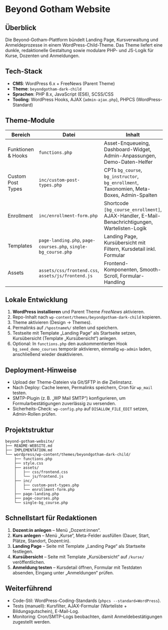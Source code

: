 # Beyond Gotham Website

## Überblick

Die Beyond-Gotham-Plattform bündelt Landing Page, Kursverwaltung und Anmeldeprozesse in einem WordPress-Child-Theme. Das Theme liefert eine dunkle, redaktionelle Gestaltung sowie modulare PHP- und JS-Logik für Kurse, Dozenten und Anmeldungen.

## Tech-Stack

- **CMS**: WordPress 6.x + FreeNews (Parent Theme)
- **Theme**: `beyondgotham-dark-child`
- **Sprachen**: PHP 8.x, JavaScript (ES6), SCSS/CSS
- **Tooling**: WordPress Hooks, AJAX (`admin-ajax.php`), PHPCS (WordPress-Standard)

## Theme-Module

| Bereich | Datei | Inhalt |
| --- | --- | --- |
| Funktionen & Hooks | `functions.php` | Asset-Enqueueing, Dashboard-Widget, Admin-Anpassungen, Demo-Daten-Helfer |
| Custom Post Types | `inc/custom-post-types.php` | CPTs `bg_course`, `bg_instructor`, `bg_enrollment`, Taxonomien, Meta-Boxes, Admin-Spalten |
| Enrollment | `inc/enrollment-form.php` | Shortcode `[bg_course_enrollment]`, AJAX-Handler, E-Mail-Benachrichtigungen, Wartelisten-Logik |
| Templates | `page-landing.php`, `page-courses.php`, `single-bg_course.php` | Landing Page, Kursübersicht mit Filtern, Kursdetail inkl. Formular |
| Assets | `assets/css/frontend.css`, `assets/js/frontend.js` | Frontend-Komponenten, Smooth-Scroll, Formular-Handling |

## Lokale Entwicklung

1. **WordPress installieren** und Parent Theme *FreeNews* aktivieren.
2. Repo-Inhalt nach `wp-content/themes/beyondgotham-dark-child` kopieren.
3. Theme aktivieren (Design → Themes).
4. Permalinks auf `/%postname%/` stellen und speichern.
5. Testseite mit Template „Landing Page“ als Startseite setzen, Kursübersicht (Template „Kursübersicht“) anlegen.
6. Optional: In `functions.php` den auskommentierten Hook `bg_seed_demo_courses` temporär aktivieren, einmalig `wp-admin` laden, anschließend wieder deaktivieren.

## Deployment-Hinweise

- Upload der Theme-Dateien via Git/SFTP in die Zielinstanz.
- Nach Deploy: Cache leeren, Permalinks speichern, Cron für `wp_mail` testen.
- SMTP-Plugin (z. B. „WP Mail SMTP“) konfigurieren, um Formularbestätigungen zuverlässig zu versenden.
- Sicherheits-Check: `wp-config.php` auf `DISALLOW_FILE_EDIT` setzen, Admin-Rollen prüfen.

## Projektstruktur

```
beyond-gotham-website/
├── README-WEBSITE.md
├── IMPLEMENTATION.md
└── wordpress/wp-content/themes/beyondgotham-dark-child/
    ├── functions.php
    ├── style.css
    ├── assets/
    │   ├── css/frontend.css
    │   └── js/frontend.js
    ├── inc/
    │   ├── custom-post-types.php
    │   └── enrollment-form.php
    ├── page-landing.php
    ├── page-courses.php
    └── single-bg_course.php
```

## Schnellstart für Redaktionen

1. **Dozent:in anlegen** – Menü „Dozent:innen“.
2. **Kurs anlegen** – Menü „Kurse“, Meta-Felder ausfüllen (Dauer, Start, Plätze, Standort, Dozent:in).
3. **Landing Page** – Seite mit Template „Landing Page“ als Startseite festlegen.
4. **Kursübersicht** – Seite mit Template „Kursübersicht“ auf `/kurse/` veröffentlichen.
5. **Anmeldung testen** – Kursdetail öffnen, Formular mit Testdaten absenden, Eingang unter „Anmeldungen“ prüfen.

## Weiterführend

- Code-Stil: WordPress-Coding-Standards (`phpcs --standard=WordPress`).
- Tests (manuell): Kursfilter, AJAX-Formular (Warteliste + Bildungsgutschein), E-Mail-Log.
- Monitoring: Cron/SMTP-Logs beobachten, damit Anmeldebestätigungen zugestellt werden.
